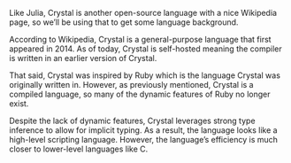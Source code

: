 Like Julia, Crystal is another open-source language with a nice Wikipedia 
page, so we’ll be using that to get some language background.

According to Wikipedia, Crystal is a general-purpose language that first 
appeared in 2014. As of today, Crystal is self-hosted meaning the compiler 
is written in an earlier version of Crystal.

That said, Crystal was inspired by Ruby which is the language Crystal was 
originally written in. However, as previously mentioned, Crystal is a compiled 
language, so many of the dynamic features of Ruby no longer exist.

Despite the lack of dynamic features, Crystal leverages strong type inference 
to allow for implicit typing. As a result, the language looks like a high-level 
scripting language. However, the language’s efficiency is much closer to 
lower-level languages like C.
